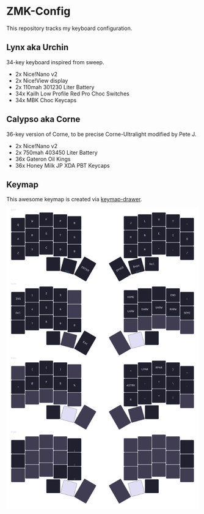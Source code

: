 # ZMK-Config

This repository tracks my keyboard configuration.

## Lynx aka Urchin

34-key keyboard inspired from sweep.

- 2x Nice!Nano v2
- 2x Nice!View display
- 2x 110mah 301230 Liter Battery
- 34x Kailh Low Profile Red Pro Choc Switches
- 34x MBK Choc Keycaps

## Calypso aka Corne

36-key version of Corne, to be precise Corne-Ultralight modified by Pete J.

- 2x Nice!Nano v2
- 2x 750mah 403450 Liter Battery
- 36x Gateron Oil Kings
- 36x Honey Milk JP XDA PBT Keycaps

## Keymap

This awesome keymap is created via [keymap-drawer](https://github.com/caksoylar/keymap-drawer).

![Keymap](./assets/corne.svg)
